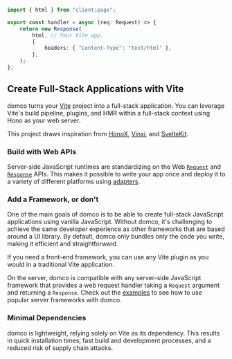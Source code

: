```ts {1,5}
import { html } from "client:page";

export const handler = async (req: Request) => {
	return new Response(
		html, // Your Vite app.
		{
			headers: { "Content-Type": "text/html" },
		},
	);
};
```

## Create Full-Stack Applications with Vite

domco turns your [Vite](https://vitejs.dev) project into a full-stack application. You can leverage Vite's build pipeline, plugins, and HMR within a full-stack context using Hono as your web server.

This project draws inspiration from [HonoX](https://github.com/honojs/honox), [Vinxi](https://vinxi.vercel.app/), and [SvelteKit](https://kit.svelte.dev).

### Build with Web APIs

Server-side JavaScript runtimes are standardizing on the Web [`Request`](https://developer.mozilla.org/en-US/docs/Web/API/Request) and [`Response`](https://developer.mozilla.org/en-US/docs/Web/API/Response) APIs. This makes it possible to write your app once and deploy it to a variety of different platforms using [adapters](/deploy#adapters).

### Add a Framework, or don't

One of the main goals of domco is to be able to create full-stack JavaScript applications using vanilla JavaScript. Without domco, it's challenging to achieve the same developer experience as other frameworks that are based around a UI library. By default, domco only bundles only the code you write, making it efficient and straightforward.

If you need a front-end framework, you can use any Vite plugin as you would in a traditional Vite application.

On the server, domco is compatible with any server-side JavaScript framework that provides a web request handler taking a `Request` argument and returning a `Response`. Check out the [examples](/examples) to see how to use popular server frameworks with domco.

### Minimal Dependencies

domco is lightweight, relying solely on Vite as its dependency. This results in quick installation times, fast build and development processes, and a reduced risk of supply chain attacks.
